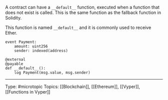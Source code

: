 A contract can have a `__default__` function, executed when a function that does not exist is called. This is the same function as the fallback function in Solidity.

This function is named `__default__` and it is commonly used to receive Ether.

```
event Payment:
    amount: uint256
    sender: indexed(address)

@external
@payable
def __default__():
    log Payment(msg.value, msg.sender)
```
___
Type: #microtopic 
Topics: [[Blockchain]], [[Ethereum]], [[Vyper]], [[Functions in Vyper]]

